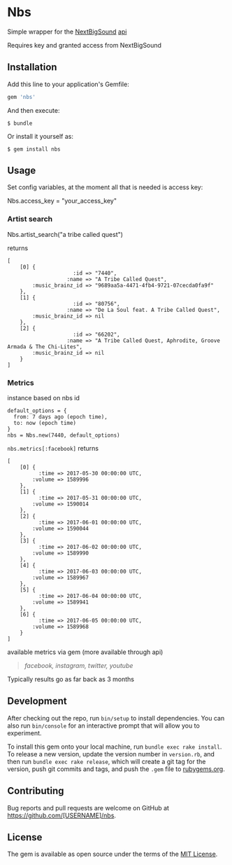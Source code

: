 # Nbs

Simple wrapper for the [NextBigSound](https://www.nextbigsound.com) [api](https://api3.nextbigsound.com)

Requires key and granted access from NextBigSound

## Installation

Add this line to your application's Gemfile:

```ruby
gem 'nbs'
```

And then execute:

    $ bundle

Or install it yourself as:

    $ gem install nbs

## Usage

Set config variables, at the moment all that is needed is access key:

Nbs.access_key = "your_access_key"

### Artist search

Nbs.artist_search("a tribe called quest")

returns
```
[
    [0] {
                     :id => "7440",
                   :name => "A Tribe Called Quest",
        :music_brainz_id => "9689aa5a-4471-4fb4-9721-07cecda0fa9f"
    },
    [1] {
                     :id => "80756",
                   :name => "De La Soul feat. A Tribe Called Quest",
        :music_brainz_id => nil
    },
    [2] {
                     :id => "66202",
                   :name => "A Tribe Called Quest, Aphrodite, Groove Armada & The Chi-Lites",
        :music_brainz_id => nil
    }
]
```

### Metrics
instance based on nbs id
```
default_options = {
  from: 7 days ago (epoch time),
  to: now (epoch time)
}
nbs = Nbs.new(7440, default_options)
```

`nbs.metrics[:facebook]` returns

```
[
    [0] {
          :time => 2017-05-30 00:00:00 UTC,
        :volume => 1589996
    },
    [1] {
          :time => 2017-05-31 00:00:00 UTC,
        :volume => 1590014
    },
    [2] {
          :time => 2017-06-01 00:00:00 UTC,
        :volume => 1590044
    },
    [3] {
          :time => 2017-06-02 00:00:00 UTC,
        :volume => 1589990
    },
    [4] {
          :time => 2017-06-03 00:00:00 UTC,
        :volume => 1589967
    },
    [5] {
          :time => 2017-06-04 00:00:00 UTC,
        :volume => 1589941
    },
    [6] {
          :time => 2017-06-05 00:00:00 UTC,
        :volume => 1589968
    }
]
```

available metrics via gem (more available through api)

>*facebook, instagram, twitter, youtube*

Typically results go as far back as 3 months

## Development

After checking out the repo, run `bin/setup` to install dependencies. You can also run `bin/console` for an interactive prompt that will allow you to experiment.

To install this gem onto your local machine, run `bundle exec rake install`. To release a new version, update the version number in `version.rb`, and then run `bundle exec rake release`, which will create a git tag for the version, push git commits and tags, and push the `.gem` file to [rubygems.org](https://rubygems.org).

## Contributing

Bug reports and pull requests are welcome on GitHub at https://github.com/[USERNAME]/nbs.


## License

The gem is available as open source under the terms of the [MIT License](http://opensource.org/licenses/MIT).
